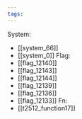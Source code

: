 ```yaml
---
tags:
---
```

System:
- [[system_66]]
- [[system_0]]
Flag:
- [[flag_12140]]
- [[flag_12143]]
- [[flag_12144]]
- [[flag_12139]]
- [[flag_12136]]
- [[flag_12133]]
Fn:
- [[t2512_function17]]
